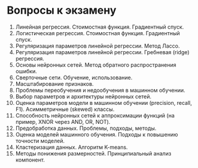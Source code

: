# Вопросы к экзамену
1. Линейная регрессия. Стоимостная функция. Градиентный спуск. 
2. Логистическая регрессия. Стоимостная функция. Градиентный спуск. 
3. Регуляризация параметров линейной регрессии. Метод Лассо.
4. Регуляризация параметров линейной регрессии. Гребневая (ridge) регрессия.
5. Основы нейронных сетей. Метод обратного распространения ошибки.
6. Сверточные сети. Обучение, использование.
7. Масштабирование признаков.
8. Проблемы переобучения и недообучения в машинном обучении. 
9. Выбор параметров и архитектуры нейронных сетей.
10. Оценка параметров модели в машинном обучении (precision, recall, F1). Асимметричные (skewed) классы.
11. Способность нейронных сетей к аппроксимации функций (на пример, XNOR через AND, OR, NOT).
12. Предобработка данных. Проблемы, подходы, методы.
13. Оценка моделей машинного обучения. Подходы к повышению точности моделей.
14. Кластеризация данных. Алгоритм K-means.
15. Методы понижения размерностей. Принципиальный анализ компонент.